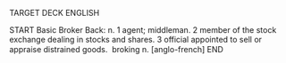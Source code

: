 TARGET DECK
ENGLISH

START
Basic
Broker
Back: n. 1 agent; middleman. 2 member of the stock exchange dealing in stocks and shares. 3 official appointed to sell or appraise distrained goods.  broking n. [anglo-french]
END
